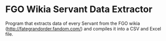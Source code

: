 # FGO Wikia Servant Data Extractor
Program that extracts data of every Servant from the FGO wikia (http://fategrandorder.fandom.com/) and compiles it into a CSV and Excel file.                    
